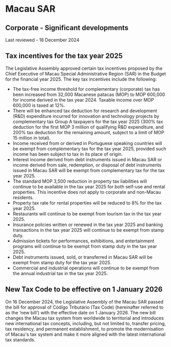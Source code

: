 # Macau SAR
## Corporate - Significant developments
Last reviewed - 18 December 2024
## Tax incentives for the tax year 2025
The Legislative Assembly approved certain tax incentives proposed by the Chief Executive of Macau Special Administrative Region (SAR) in the Budget for the financial year 2025. The key tax incentives include the following:
  * The tax-free income threshold for complementary (corporate) tax has been increased from 32,000 Macanese patacas (MOP) to MOP 600,000 for income derived in the tax year 2024. Taxable income over MOP 600,000 is taxed at 12%.
  * There will be enhanced tax deduction for research and development (R&D) expenditure incurred for innovation and technology projects by complementary tax Group A taxpayers for the tax year 2025 (300% tax deduction for the first MOP 3 million of qualifying R&D expenditure, and 200% tax deduction for the remaining amount, subject to a limit of MOP 15 million in total).
  * Income received from or derived in Portuguese speaking countries will be exempt from complementary tax for the tax year 2025, provided such income has been subject to tax in its place of origin.
  * Interest income derived from debt instruments issued in Macau SAR or income derived from sale, redemption, or disposal of debt instruments issued in Macau SAR will be exempt from complementary tax for the tax year 2025.
  * The standard MOP 3,500 reduction in property tax liabilities will continue to be available in the tax year 2025 for both self-use and rental properties. This incentive does not apply to corporate and non-Macau residents.
  * Property tax rate for rental properties will be reduced to 8% for the tax year 2025.
  * Restaurants will continue to be exempt from tourism tax in the tax year 2025.
  * Insurance policies written or renewed in the tax year 2025 and banking transactions in the tax year 2025 will continue to be exempt from stamp duty.
  * Admission tickets for performances, exhibitions, and entertainment programs will continue to be exempt from stamp duty in the tax year 2025.
  * Debt instruments issued, sold, or transferred in Macau SAR will be exempt from stamp duty for the tax year 2025.
  * Commercial and industrial operations will continue to be exempt from the annual industrial tax in the tax year 2025.


## New Tax Code to be effective on 1 January 2026
On 16 December 2024, the Legislative Assembly of the Macau SAR passed the bill for approval of Código Tributário (Tax Code) (hereinafter referred to as the ’new bill‘) with the effective date on 1 January 2026. The new bill changes the Macau tax system from worldwide to territorial and introduces new international tax concepts, including, but not limited to, transfer pricing, tax residency, and permanent establishment, to promote the modernisation of Macau's tax system and make it more aligned with the latest international tax standards.
